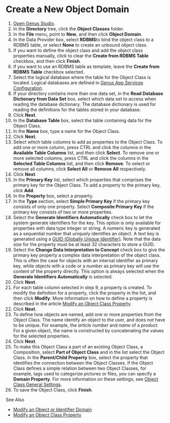 # Create a New Object Domain

1.  [Open Genus Studio](../../getting-started/how-to-open-genus-studio.md).
2.  In the **Directory** tree, click the **Object Classes** folder.
3.  In the **File** menu, point to **New**, and then click **Object Domain**.
4.  In the Data Provider box, select **RDBMS**to bind the object class to a RDBMS table, or select **None** to create an unbound object class.
5.  If you want to define the object class and add the object class properties manually, click to clear the **Create from RDBMS Table** checkbox, and then click **Finish**.
6.  If you want to use an RDBMS table as template, leave the **Create from RDBMS Table** checkbox selected.
7.  Select the logical database where the table for the Object Class is located. Logical databases are defined in [Genus App Services Configuration](../../../installation-and-configuration/configure-and-maintain-genus-server.md).
8.  If your directory contains more than one data set, in the **Read Database Dictionary from Data Set** box, select which data set to access when reading the database dictionary. The database dictionary is used for reading the definitions for the tables stored in your database.
9.  Click **Next**.
10.  In the **Database Table** box, select the table containing data for the Object Class.
11.  In the **Name** box, type a name for the Object Class.
12.  Click **Next**.
13.  Select which table columns to add as properties to the Object Class. To add one or more column, press CTRL and click the columns in the **Available Table Columns** list, and then click **Select**. To remove one or more selected columns, press CTRL and click the columns in the **Selected Table Columns** list, and then click **Remove**. To select or remove all columns, click **Select All** or **Remove All** respectively.
14.  Click **Next**.
15.  In the **Primary Key** list, select which properties that comprises the primary key for the Object Class. To add a property to the primary key, click **Add**.
16.  In the **Property** box, select a property.
17.  In the **Type** section, select **Simple Primary Key** if the primary key consists of only one property. Select **Composite Primary Key** if the primary key consists of two or more properties.
18.  Select the **Generate Identifiers Automatically** check box to let the system generate identifiers for the key. This option is only available for properties with data type integer or string. A numeric key is generated as a sequential number that uniquely identifies an object. A text key is generated using a [GUID (Globally Unique Identifier)](../../../../terminology.md). Note that the data size for the property must be at least 32 characters to store a GUID.
19.  Select the **Change Data Interpretation to Concept** check box to give the primary key property a complex data interpretation of the object class. This is often the case for objects with an internal identifier as primary key, while objects with a code or a number as primary key will use the content of the property directly. This option is always selected when the **Generate Identifiers Automatically** is selected.
20.  Click **Next**.
21.  For each table column selected in step 9, a property is created. To modify the definition for a property, click the property in the list, and then click **Modify**. More information on how to define a property is described in the article [Modify an Object Class Property](../object-class-property/modify-an-object-class-property.md).
22.  Click **Next**.
23.  To define how objects are named, add one or more properties from the Object Class. The name identify an object to the user, and does not have to be unique. For example, the *article number* and *name* of a *product*. For a given object, the name is constructed by concatenating the values for the selected properties.
24.  Click **Next**.
25.  To make this Object Class a part of an existing Object Class, a Composition, select **Part of Object Class** and in the list select the Object Class. In the **Parent/Child Property** box, select the property that identifies the connection between the Object Classes. If the Object Class defines a simple relation between two Object Classes, for example, tags used to categorize pictures or files, you can specify a **Domain Property**. For more information on these settings, see [Object Class General Settings](modify-an-object-or-identifier-domain/general-settings.md).
26.  To save the Object Class, click **Finish**.

See Also

*   [Modify an Object or Identifier Domain](modify-an-object-or-identifier-domain.md)
*   [Modify an Object Class Property](../object-class-property/modify-an-object-class-property.md)